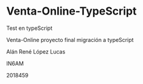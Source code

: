 # Venta-Online-TypeScript
Test en typeScript

Venta-Online proyecto final migración a typeScript


Alán René López Lucas

IN6AM

2018459

